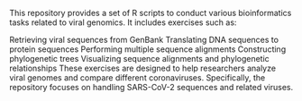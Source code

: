 This repository provides a set of R scripts to conduct various bioinformatics tasks related to viral genomics. It includes exercises such as:

Retrieving viral sequences from GenBank
Translating DNA sequences to protein sequences
Performing multiple sequence alignments
Constructing phylogenetic trees
Visualizing sequence alignments and phylogenetic relationships
These exercises are designed to help researchers analyze viral genomes and compare different coronaviruses. Specifically, the repository focuses on handling SARS-CoV-2 sequences and related viruses.
